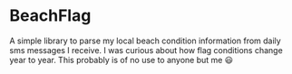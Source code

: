 # BeachFlag

A simple library to parse my local beach condition information from daily sms
messages I receive. I was curious about how flag conditions change year to
year. This probably is of no use to anyone but me 😃 
